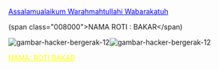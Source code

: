<a href="#" style="color: blue;">Assalamualaikum Warahmahtullahi Wabarakatuh</a>

(span class="008000">NAMA ROTI : BAKAR</span)



![gambar-hacker-bergerak-12](https://github.com/user-attachments/assets/2fd3a6f9-cc80-4d04-923b-eca4782ce1e8)![gambar-hacker-bergerak-12](https://github.com/user-attachments/assets/2fd3a6f9-cc80-4d04-923b-eca4782ce1e8)

<a href="#" style="color: YELLOW;"> NAMA: ROTI BAKAR</a>









